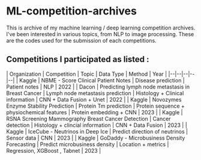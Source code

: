 # ML-competition-archives

This is archive of my machine learning / deep learning competition archives.
I've been interested in various topics, from NLP to image processing. These are the codes used for the submission of each competitions.

## Competitions I participated as listed : 

| Organization | Competition | Topic | Data Type | Method | Year |
|--|--|--|--|--|
| Kaggle | NBME - Score Clinical Patient Notes | Disease prediction | Patient notes | NLP | 2022 |
| Dacon | Predicting lymph node metastasis in Breast Cancer | Lymph node metastasis prediction | Histology + Clinical information | CNN + Data Fusion + Unet | 2022 |
| Kaggle | Novozymes Enzyme Stability Prediction | Protein Tm prediction | Protein sequence + physiochemical features  | Protein embedding + CNN | 2023 |
| Kaggle | RSNA Screening Mammography Breast Cancer Detection | Cancer detection | Histology + clincial information | CNN + Data Fusion | 2023 |
| Kaggle | IceCube - Neutrinos in Deep Ice | Predict direction of neutrinos | Sensor data | CNN | 2023 |
| Kaggle | GoDaddy - Microbusiness Density Forecasting | Predict microbusiness density | Location + metrics | Regression, XGBoost , Tabnet | 2023 |
